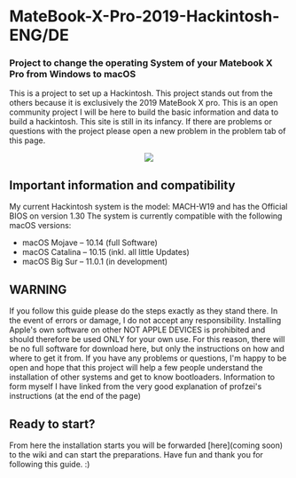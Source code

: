 # MateBook-X-Pro-2019-Hackintosh-ENG/DE

### Project to change the operating System of your Matebook X Pro from Windows to macOS

This is a project to set up a Hackintosh. This project stands out from the others because it is exclusively the 2019 MateBook X pro. This is an open community project I will be here to build the basic information and data to build a hackintosh. This site is still in its infancy. If there are problems or questions with the project please open a new problem in the problem tab of this page.

<p align="center">
<img src="https://icdn3.digitaltrends.com/image/huawei-matebook-x-pro-2019-1200x630-c-ar1.91.jpg"
</p>

## Important information and compatibility
My current Hackintosh system is the model: MACH-W19 and has the Official BIOS on version 1.30
The system is currently compatible with the following macOS versions:
- macOS Mojave – 10.14 (full Software)
- macOS Catalina – 10.15 (inkl. all little Updates)
- macOS Big Sur – 11.0.1 (in development)

## WARNING 
If you follow this guide please do the steps exactly as they stand there. In the event of errors or damage, I do not accept any responsibility. Installing Apple's own software on other NOT APPLE DEVICES is prohibited and should therefore be used ONLY for your own use. For this reason, there will be no full software for download here, but only the instructions on how and where to get it from. If you have any problems or questions, I'm happy to be open and hope that this project will help a few people understand the installation of other systems and get to know bootloaders. Information to form myself I have linked from the very good explanation of profzei's instructions (at the end of the page)

## Ready to start? 
From here the installation starts you will be forwarded [here](coming soon) to the wiki and can start the preparations. Have fun and thank you for following this guide. :)
